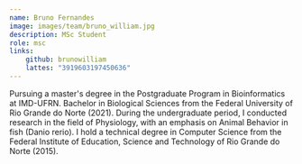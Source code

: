 ```yaml
---
name: Bruno Fernandes
image: images/team/bruno_william.jpg
description: MSc Student
role: msc
links:
    github: brunowilliam
    lattes: "3919603197450636"
---
```


Pursuing a master's degree in the Postgraduate Program in Bioinformatics at IMD-UFRN. Bachelor in Biological Sciences from the Federal University of Rio Grande do Norte (2021). During the undergraduate period, I conducted research in the field of Physiology, with an emphasis on Animal Behavior in fish (Danio rerio). I hold a technical degree in Computer Science from the Federal Institute of Education, Science and Technology of Rio Grande do Norte (2015).
